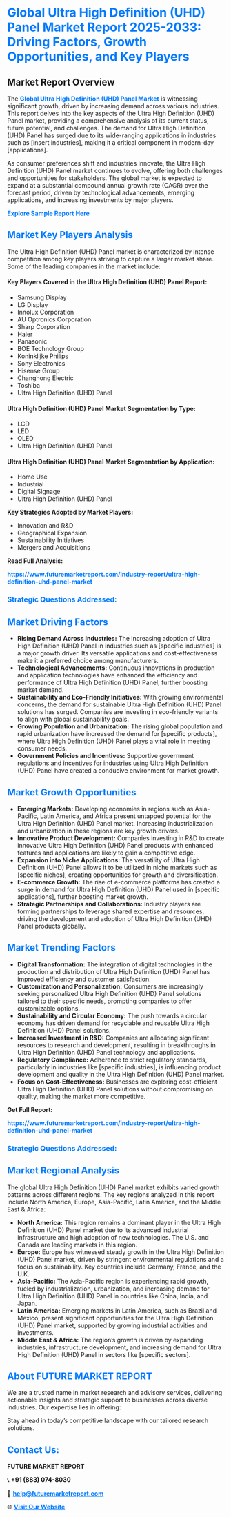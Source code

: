 <h1 style="color: #007BFF;">Global Ultra High Definition (UHD) Panel Market Report 2025-2033: Driving Factors, Growth Opportunities, and Key Players</h1>

<section id="overview">
<h2>Market Report Overview</h2>
<p>The <a href="https://www.futuremarketreport.com/industry-report/ultra-high-definition-uhd-panel-market" style="color: #007BFF; text-decoration: none;"><strong>Global Ultra High Definition (UHD) Panel Market</strong></a> is witnessing significant growth, driven by increasing demand across various industries. This report delves into the key aspects of the Ultra High Definition (UHD) Panel market, providing a comprehensive analysis of its current status, future potential, and challenges. The demand for Ultra High Definition (UHD) Panel has surged due to its wide-ranging applications in industries such as [insert industries], making it a critical component in modern-day [applications].</p>
<p>As consumer preferences shift and industries innovate, the Ultra High Definition (UHD) Panel market continues to evolve, offering both challenges and opportunities for stakeholders. The global market is expected to expand at a substantial compound annual growth rate (CAGR) over the forecast period, driven by technological advancements, emerging applications, and increasing investments by major players.</p>
</section>

<section id="overview">
<p><a href="https://www.futuremarketreport.com/request-sample/reportId=99964" style="color: #007BFF; text-decoration: none;"><strong>Explore Sample Report Here</strong></a></p>
</section>

<section id="key-players">
<h2 style="color: #007BFF;">Market Key Players Analysis</h2>
<p>The Ultra High Definition (UHD) Panel market is characterized by intense competition among key players striving to capture a larger market share. Some of the leading companies in the market include:</p>
<h4>Key Players Covered in the Ultra High Definition (UHD) Panel Report:</h4>
<ul><li>Samsung Display</li><li>LG Display</li><li>Innolux Corporation</li><li>AU Optronics Corporation</li><li>Sharp Corporation</li><li>Haier</li><li>Panasonic</li><li>BOE Technology Group</li><li>Koninklijke Philips</li><li>Sony Electronics</li><li>Hisense Group</li><li>Changhong Electric</li><li>Toshiba</li><li>Ultra High Definition (UHD) Panel</li></ul>
<h4>Ultra High Definition (UHD) Panel Market Segmentation by Type:</h4>
<ul><li>LCD</li><li>LED</li><li>OLED</li><li>Ultra High Definition (UHD) Panel</li></ul>

<h4>Ultra High Definition (UHD) Panel Market Segmentation by Application:</h4>
<ul><li>Home Use</li><li>Industrial</li><li>Digital Signage</li><li>Ultra High Definition (UHD) Panel</li></ul>
<p><strong>Key Strategies Adopted by Market Players:</strong></p>
<ul>
<li>Innovation and R&D</li>
<li>Geographical Expansion</li>
<li>Sustainability Initiatives</li>
<li>Mergers and Acquisitions</li>
</ul>
</section>

<section>
<p><strong>Read Full Analysis: </strong></p><a href="https://www.futuremarketreport.com/industry-report/ultra-high-definition-uhd-panel-market" style="color: #007BFF; text-decoration: none;"><strong>https://www.futuremarketreport.com/industry-report/ultra-high-definition-uhd-panel-market</strong></a>
<h3 style="color: #007BFF;">Strategic Questions Addressed:</h3>
</section>

<section id="driving-factors">
<h2 style="color: #007BFF;">Market Driving Factors</h2>
<ul>
<li><strong>Rising Demand Across Industries:</strong> The increasing adoption of Ultra High Definition (UHD) Panel in industries such as [specific industries] is a major growth driver. Its versatile applications and cost-effectiveness make it a preferred choice among manufacturers.</li>
<li><strong>Technological Advancements:</strong> Continuous innovations in production and application technologies have enhanced the efficiency and performance of Ultra High Definition (UHD) Panel, further boosting market demand.</li>
<li><strong>Sustainability and Eco-Friendly Initiatives:</strong> With growing environmental concerns, the demand for sustainable Ultra High Definition (UHD) Panel solutions has surged. Companies are investing in eco-friendly variants to align with global sustainability goals.</li>
<li><strong>Growing Population and Urbanization:</strong> The rising global population and rapid urbanization have increased the demand for [specific products], where Ultra High Definition (UHD) Panel plays a vital role in meeting consumer needs.</li>
<li><strong>Government Policies and Incentives:</strong> Supportive government regulations and incentives for industries using Ultra High Definition (UHD) Panel have created a conducive environment for market growth.</li>
</ul>
</section>

<section id="growth-opportunities">
<h2 style="color: #007BFF;">Market Growth Opportunities</h2>
<ul>
<li><strong>Emerging Markets:</strong> Developing economies in regions such as Asia-Pacific, Latin America, and Africa present untapped potential for the Ultra High Definition (UHD) Panel market. Increasing industrialization and urbanization in these regions are key growth drivers.</li>
<li><strong>Innovative Product Development:</strong> Companies investing in R&D to create innovative Ultra High Definition (UHD) Panel products with enhanced features and applications are likely to gain a competitive edge.</li>
<li><strong>Expansion into Niche Applications:</strong> The versatility of Ultra High Definition (UHD) Panel allows it to be utilized in niche markets such as [specific niches], creating opportunities for growth and diversification.</li>
<li><strong>E-commerce Growth:</strong> The rise of e-commerce platforms has created a surge in demand for Ultra High Definition (UHD) Panel used in [specific applications], further boosting market growth.</li>
<li><strong>Strategic Partnerships and Collaborations:</strong> Industry players are forming partnerships to leverage shared expertise and resources, driving the development and adoption of Ultra High Definition (UHD) Panel products globally.</li>
</ul>
</section>

<section id="trending-factors">
<h2 style="color: #007BFF;">Market Trending Factors</h2>
<ul>
<li><strong>Digital Transformation:</strong> The integration of digital technologies in the production and distribution of Ultra High Definition (UHD) Panel has improved efficiency and customer satisfaction.</li>
<li><strong>Customization and Personalization:</strong> Consumers are increasingly seeking personalized Ultra High Definition (UHD) Panel solutions tailored to their specific needs, prompting companies to offer customizable options.</li>
<li><strong>Sustainability and Circular Economy:</strong> The push towards a circular economy has driven demand for recyclable and reusable Ultra High Definition (UHD) Panel solutions.</li>
<li><strong>Increased Investment in R&D:</strong> Companies are allocating significant resources to research and development, resulting in breakthroughs in Ultra High Definition (UHD) Panel technology and applications.</li>
<li><strong>Regulatory Compliance:</strong> Adherence to strict regulatory standards, particularly in industries like [specific industries], is influencing product development and quality in the Ultra High Definition (UHD) Panel market.</li>
<li><strong>Focus on Cost-Effectiveness:</strong> Businesses are exploring cost-efficient Ultra High Definition (UHD) Panel solutions without compromising on quality, making the market more competitive.</li>
</ul>
</section>

<section>
<p><strong>Get Full Report: </strong></p><a href="https://www.futuremarketreport.com/industry-report/ultra-high-definition-uhd-panel-market" style="color: #007BFF; text-decoration: none;"><strong>https://www.futuremarketreport.com/industry-report/ultra-high-definition-uhd-panel-market</strong></a>
<h3 style="color: #007BFF;">Strategic Questions Addressed:</h3>
</section>


<section id="regional-analysis">
<h2 style="color: #007BFF;">Market Regional Analysis</h2>
<p>The global Ultra High Definition (UHD) Panel market exhibits varied growth patterns across different regions. The key regions analyzed in this report include North America, Europe, Asia-Pacific, Latin America, and the Middle East & Africa:</p>
<ul>
<li><strong>North America:</strong> This region remains a dominant player in the Ultra High Definition (UHD) Panel market due to its advanced industrial infrastructure and high adoption of new technologies. The U.S. and Canada are leading markets in this region.</li>
<li><strong>Europe:</strong> Europe has witnessed steady growth in the Ultra High Definition (UHD) Panel market, driven by stringent environmental regulations and a focus on sustainability. Key countries include Germany, France, and the U.K.</li>
<li><strong>Asia-Pacific:</strong> The Asia-Pacific region is experiencing rapid growth, fueled by industrialization, urbanization, and increasing demand for Ultra High Definition (UHD) Panel in countries like China, India, and Japan.</li>
<li><strong>Latin America:</strong> Emerging markets in Latin America, such as Brazil and Mexico, present significant opportunities for the Ultra High Definition (UHD) Panel market, supported by growing industrial activities and investments.</li>
<li><strong>Middle East & Africa:</strong> The region’s growth is driven by expanding industries, infrastructure development, and increasing demand for Ultra High Definition (UHD) Panel in sectors like [specific sectors].</li>
</ul>
</section>

<footer>
<h2 style="color: #007BFF;">About FUTURE MARKET REPORT</h2>
<p>We are a trusted name in market research and advisory services, delivering actionable insights and strategic support to businesses across diverse industries. Our expertise lies in offering:</p>

<p>Stay ahead in today’s competitive landscape with our tailored research solutions.</p>

<h2 style="color: #007BFF;">Contact Us:</h2>
<p><strong>FUTURE MARKET REPORT</strong></p>
<p>📞 <strong>+91 (883) 074-8030</strong></p>
<p>📧 <strong><a href="mailto:help@futuremarketreport.com" style="color: #007BFF;">help@futuremarketreport.com</a></strong></p>
<p>🌐 <strong><a href="https://www.futuremarketreport.com/" style="color: #007BFF;">Visit Our Website</a></strong></p>
</footer>